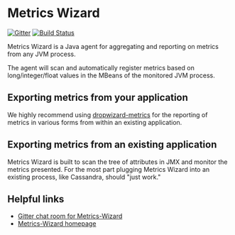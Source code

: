 # Metrics Wizard

[![Gitter](https://badges.gitter.im/Join%20Chat.svg)](https://gitter.im/lookout/metrics-wizard)
[![Build Status](https://travis-ci.org/lookout/metrics-wizard.svg?branch=master)](https://travis-ci.org/lookout/metrics-wizard)

Metrics Wizard is a Java agent for aggregating and reporting on metrics from
any JVM process.

The agent will scan and automatically register metrics based on
long/integer/float values in the MBeans of the monitored JVM process.

## Exporting metrics from your application

We highly recommend using
[dropwizard-metrics](https://dropwizard.github.io/metrics/3.1.0/) for the
reporting of metrics in various forms from within an existing application.

## Exporting metrics from an existing application

Metrics Wizard is built to scan the tree of attributes in JMX and monitor the
metrics presented. For the most part plugging Metrics Wizard into an existing
process, like Cassandra, should "just work."

## Helpful links

 * [Gitter chat room for Metrics-Wizard](https://gitter.im/lookout/metrics-wizard)
 * [Metrics-Wizard homepage](http://hackers.lookout.com/metrics-wizard/)
